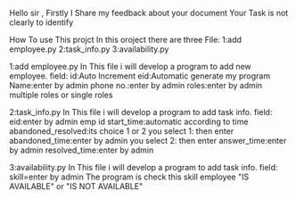 Hello sir ,
Firstly I Share my feedback about your document
Your Task is not clearly to identify

How To use This projct
In this oroject there are three File:
        1:add employee.py
        2:task_info.py
        3:availability.py
        
1:add employee.py
  In This file i will develop a program to add new employee.
    field:
        id:Auto Increment
        eid:Automatic generate my program
        Name:enter by admin
        phone no.:enter by admin
        roles:enter by admin multiple roles or single roles

2:task_info.py
  In This file i will develop a program to add task info.
    field:
        eid:enter by admin emp id
        start_time:automatic according to time
        abandoned_resolved:its choice 1 or 2
            you select 1:
                  then enter
                    abandoned_time:enter by admin
            you select 2:
                  then enter
                    answer_time:enter by admin
                    resolved_time:enter by admin

3:availability.py
  In This file i will develop a program to add task info.
    field:
        skill=enter by admin
  The program is check this skill employee "IS AVAILABLE" or "IS NOT AVAILABLE"
